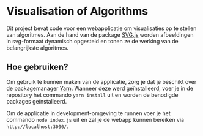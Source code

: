 # Visualisation of Algorithms
Dit project bevat code voor een webapplicatie om visualisaties op te stellen van algoritmes. Aan de hand van de package [SVG.js](https://svgjs.dev/docs/3.0/) worden afbeeldingen in svg-formaat dynamisch opgesteld en tonen ze de werking van de belangrijkste algoritmes. 

## Hoe gebruiken?
Om gebruik te kunnen maken van de applicatie, zorg je dat je beschikt over de packagemanager [Yarn](https://yarnpkg.com/). Wanneer deze werd geïnstalleerd, voer je in de repository het commando `yarn install` uit en worden de benodigde packages geïnstalleerd. 

Om de applicatie in development-omgeving te runnen voer je het commando `node index.js` uit en zal je de webapp kunnen bereiken via `http://localhost:3000/`.